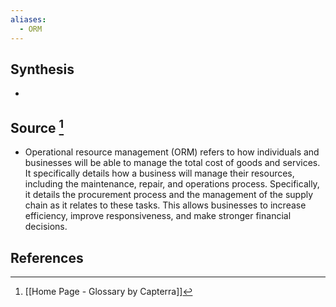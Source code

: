 ```yaml
---
aliases:
  - ORM
---
```

## Synthesis
- 
## Source [^1]
- Operational resource management (ORM) refers to how individuals and businesses will be able to manage the total cost of goods and services.  It specifically details how a business will manage their resources, including the maintenance, repair, and operations process. Specifically, it details the procurement process and the management of the supply chain as it relates to these tasks. This allows businesses to increase efficiency, improve responsiveness, and make stronger financial decisions.
## References

[^1]: [[Home Page - Glossary by Capterra]]